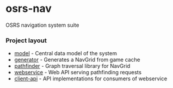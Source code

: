 # osrs-nav
OSRS navigation system suite

### Project layout
- [model](model) - Central data model of the system
- [generator](generator) - Generates a NavGrid from game cache
- [pathfinder](pathfinder) - Graph traversal library for NavGrid
- [webservice](webservice) - Web API serving pathfinding requests
- [client-api](client-api) - API implementations for consumers of webservice
